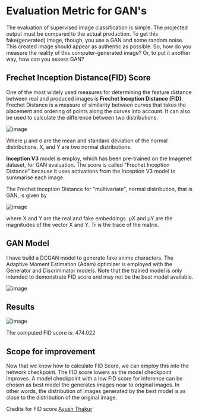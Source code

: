 # Evaluation Metric for GAN's
The evaluation of supervised image classification is simple. The projected output must be compared to the actual production. To get this fake(generated) image, though, you use a GAN and some random noise. This created image should appear as authentic as possible. So, how do you measure the reality of this computer-generated image? Or, to put it another way, how can you assess GAN?

## Frechet Inception Distance(FID) Score
One of the most widely used measures for determining the feature distance between real and produced images is **Frechet Inception Distance (FID)**. Frechet Distance is a measure of similarity between curves that takes the placement and ordering of points along the curves into account. It can also be used to calculate the difference between two distributions.

![image](https://user-images.githubusercontent.com/71747522/124357677-7095a000-dc3a-11eb-9d0d-ac1768510ae7.png)

Where μ and σ are the mean and standard deviation of the normal distributions, X, and Y are two normal distributions.

**Inception V3** model is employ, which has been pre-trained on the Imagenet dataset, for GAN evaluation. The score is called "Frechet Inception Distance" because it uses activations from the Inception V3 model to summarise each image.

The Frechet Inception Distance for "multivariate", normal distribution, that is GAN, is given by

![image](https://user-images.githubusercontent.com/71747522/124357804-07625c80-dc3b-11eb-8eef-5c9e3203fffc.png)

where X and Y are the real and fake embeddings. μX  and μY are the magnitudes of the vector X and Y. Tr is the trace of the matrix.

## GAN Model
I have build a DCGAN model to generate fake anime characters. The Adaptive Moment Estimation (Adam) optimizer is employed with the Generator and Discriminator models. Note that the trained model is only intended to demonstrate FID score and may not be the best model available.

![image](https://user-images.githubusercontent.com/71747522/124358155-9b80f380-dc3c-11eb-8509-7c39a82b3f22.png)

## Results

![image](https://user-images.githubusercontent.com/71747522/124358209-e3a01600-dc3c-11eb-9754-d86f066daa21.png)

The computed FID score is:  474.022

## Scope for improvement
Now that we know how to calculate FID Score, we can employ this into the network checkpoint. The FID score lowers as the model checkpoint improves. A model checkpoint with a low FID score for inference can be chosen as best model the generates images near to original images. In other words, the distribution of images generated by the best model is as close to the distribution of the original image.












Credits for FID score [Ayush Thakur](https://wandb.ai/ayush-thakur/gan-evaluation/reports/How-to-Evaluate-GANs-using-Frechet-Inception-Distance-FID---Vmlldzo0MTAxOTI)
